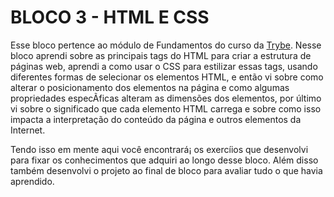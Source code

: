 # BLOCO 3 - HTML E CSS

Esse bloco pertence ao módulo de Fundamentos do curso da [Trybe](https://www.betrybe.com/). Nesse bloco aprendi sobre as principais tags do HTML para criar a estrutura de páginas web, aprendi a como usar o CSS para estilizar essas tags, usando diferentes formas de selecionar os elementos HTML, e então vi sobre como alterar o posicionamento dos elementos na página e como algumas propriedades especÃ­ficas alteram as dimensões dos elementos, por último vi sobre o significado que cada elemento HTML carrega e sobre como isso impacta a interpretação do conteúdo da página e outros elementos da Internet.

Tendo isso em mente aqui você encontrará¡ os exercíios que desenvolvi para fixar os conhecimentos que adquiri ao longo desse bloco. Além disso também desenvolvi o projeto ao final de bloco para avaliar tudo o que havia aprendido.